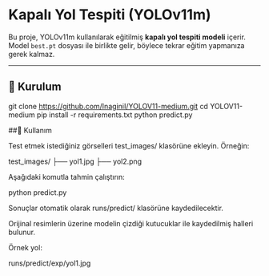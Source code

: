 # Kapalı Yol Tespiti (YOLOv11m)

Bu proje, YOLOv11m kullanılarak eğitilmiş **kapalı yol tespiti modeli** içerir.  
Model `best.pt` dosyası ile birlikte gelir, böylece tekrar eğitim yapmanıza gerek kalmaz.  

---

## 🚀 Kurulum

git clone https://github.com/InaginiI/YOLOV11-medium.git
cd YOLOV11-medium
pip install -r requirements.txt
python predict.py

##🔎 Kullanım

Test etmek istediğiniz görselleri test_images/ klasörüne ekleyin.
Örneğin:

test_images/
├── yol1.jpg
├── yol2.png


Aşağıdaki komutla tahmin çalıştırın:

python predict.py


Sonuçlar otomatik olarak runs/predict/ klasörüne kaydedilecektir.

Orijinal resimlerin üzerine modelin çizdiği kutucuklar ile kaydedilmiş halleri bulunur.

Örnek yol:

runs/predict/exp/yol1.jpg
